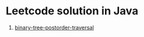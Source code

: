 # Leetcode solution in Java
1. [binary-tree-postorder-traversal](https://github.com/ZhouZehong/leetcode/blob/master/src/BinaryTreePostorderTraversal.java)
